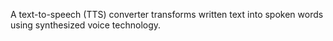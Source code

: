 A text-to-speech (TTS) converter transforms written text into spoken words using synthesized voice technology. 
